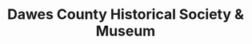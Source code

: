 ---
layout: repo
title: "Dawes County Historical Society & Museum"
id: 11283
permalink: repos/11283/
---